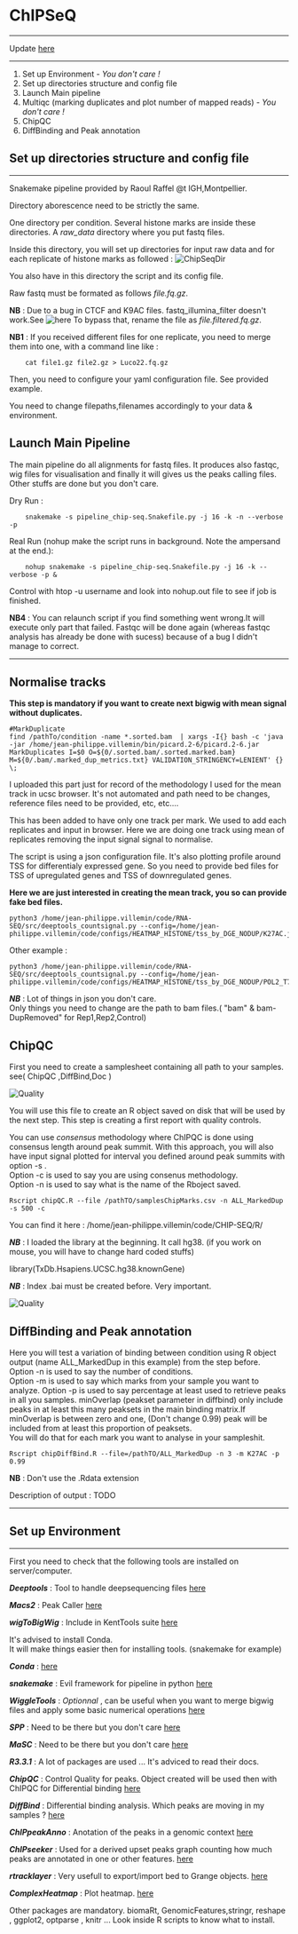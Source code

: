 # ChIPSeQ

---

Update [here](https://github.com/LucoLab/ChIPSeQ/blob/master/README_update.md)


---

1. Set up Environment - _You don't care !_
2. Set up directories structure and config file
3. Launch Main pipeline
4. Multiqc (marking duplicates and plot number of mapped reads) - _You don't care !_
7. ChipQC
8. DiffBinding and Peak annotation



## Set up directories structure and config file

---

Snakemake pipeline provided by Raoul Raffel @t IGH,Montpellier.

Directory aborescence need to be strictly the same.

One directory per condition. Several histone marks are inside these directories. A _raw_data_ directory where you put fastq files.

Inside this directory, you will set up directories for input raw data and for each replicate of histone marks as followed : 
![ChipSeqDir](https://github.com/ZheFrenchKitchen/pics/blob/master/chipSeqDir.png)

You also have in this directory the script and its config file.

Raw fastq must be formated as follows _file.fq.gz_. 

**NB** : Due to a bug in CTCF and K9AC files. fastq_illumina_filter doesn't work.See ![here](https://github.com/lh3/seqtk/issues/3)
To bypass that, rename the file as _file.filtered.fq.gz_.

**NB1** : If you received different files for one replicate, you need to merge them into one, with a command line like : 

```shell
	cat file1.gz file2.gz > Luco22.fq.gz
```

Then, you need to configure your yaml configuration file. See provided example.

You need to change filepaths,filenames accordingly to your data & environment.


## Launch Main Pipeline

The main pipeline do all alignments for fastq files. It produces also fastqc, wig files for visualisation and finally it will gives us the peaks calling files. Other stuffs are done but you don't care.

Dry Run : 

```shell
	snakemake -s pipeline_chip-seq.Snakefile.py -j 16 -k -n --verbose -p
```

Real Run (nohup make the script runs in background. Note the ampersand at the end.): 

```shell
	nohup snakemake -s pipeline_chip-seq.Snakefile.py -j 16 -k --verbose -p &
```

Control with htop -u username and look into nohup.out file to see if job is finished.

**NB4** : You can relaunch script if you find something went wrong.It will execute only part that failed. Fastqc will be done again (whereas fastqc analysis has already be done with sucess) because of a bug I didn't manage to correct.



---


<!-- 
## Multiqc

Using all fastqc, you can produce a multiqc wich is a resume of all fastqc produced. Before doint thant you can do a few things to get informations about duplicates.  
You can mark duplicates inside all the bams generated using picard tools.  This is necesseray for the next part when you want to plot a mean signal between replicates whitout replicates reads. 


These commands are optionnal but if you chose to go further, you can then retrieve interesting values that let you plot bargraph with the number of reads mapped, number of reads withtout replicates, etc...see graph below.

```shell
# Flagstat All
find /pathTo/condition -name *.sorted.marked.bam   | xargs -I{} bash -c 'samtools flagstat $0 > ${0/.sorted.marked.bam/.sorted.marked.bash2.txt}' {} \;

# Flagstat concat in one
find /pathTo/condition -name *.sorted.marked.bash2.txt -print -exec cat {} \; > /pathTo/condition/all.flagstat.bash2.txt

# REMOVE DUPLICATES
find /pathTo/condition -name *.sorted.bam   | xargs -I{} bash -c 'java -jar /home/jean-philippe.villemin/bin/picard.2-6/picard.2-6.jar MarkDuplicates I=$0 O=${0/.sorted.bam/.sorted.removed.marked.bam} M=${0/.bam/.sorted.removed.marked_dup_metrics.txt} REMOVE_DUPLICATES=TRUE VALIDATION_STRINGENCY=LENIENT' {} \;

# FLAGSTAT DUPS
find /pathTo/condition -name *.sorted.removed.marked.bam   | xargs -I{} bash -c 'samtools flagstat $0 > ${0/.bam/.sorted.removed.marked.flagstat.bash2.txt}' {}

# Concat in one all flagstat with name of file at the beginning of the block writed
find /pathTo/condition -name *.sorted.removed.marked.flagstat.bash2.txt -print -exec cat {} \; > /pathTo/condition/all.sorted.removed.marked.flagstat.bash2.txt

# Move all fastqc.zip and html for use with multiqc
find pathTo -name *.html | xargs -I{} bash -c 'mv $0 pathTo/FASTQC/$(basename $0)' {} \;
find pathTo -name *.zip | xargs -I{} bash -c 'mv $0 pathTo/FASTQC/$(basename $0)' {} \;
cd pathTo/FASTQC/
multiqc .

```
![Quality](https://github.com/ZheFrenchKitchen/pics/blob/master/K4ME1.curve.png)

To plot this graph, extract interesting values from flagstat ouputs and create the following matrice and save in csv file :

| Sample |	TOTAL |	DUP |	MAP |	TOTAL_WITHOUT_DUP |	MAP_WITHOUT_DUP |
| ---   | --- | --- | --- | --- | --- |
| INPUT_UNT | 77850539 | 12625556 | 75224143 | 65224983 | 62598587 | 
| UNT_2 | 67199665 | 49586720 | 64413504 | 17612945 | 14826784 | 
| T1_1 | 85399142 | 35307778 | 83406602 | 50091364 | 48098824 | 

Then run : 

```shell
Rscript multibarplot.R --file=PathToTheMatriceFile**
```

You can also use this script to plot Number of Raw ChipSeq Peaks, Number of Differentially Bound Histones. (Modify the input file accordingly)
-->
## Normalise tracks

**This step is mandatory if you want to create next bigwig with mean signal without duplicates.**

```shell
#MarkDuplicate
find /pathTo/condition -name *.sorted.bam  | xargs -I{} bash -c 'java -jar /home/jean-philippe.villemin/bin/picard.2-6/picard.2-6.jar MarkDuplicates I=$0 O=${0/.sorted.bam/.sorted.marked.bam} M=${0/.bam/.marked_dup_metrics.txt} VALIDATION_STRINGENCY=LENIENT' {} \;
```

I uploaded this part just for record of the methodology I used for the mean track in ucsc browser. It's not automated and path need to be changes, reference files need to be provided, etc, etc....

This has been added to have only one track per mark. 
We used to add each replicates and input in browser. 
Here we are doing one track using mean of replicates removing the input signal signal to normalise.

The script is using a json configuration file. It's also plotting profile around TSS for differentialy expressed gene. So you need to provide bed files for TSS of upregulated genes and TSS of downregulated genes.

**Here we are just interested in creating the mean track, you so can provide fake bed files.**   

```shell
python3 /home/jean-philippe.villemin/code/RNA-SEQ/src/deeptools_countsignal.py --config=/home/jean-philippe.villemin/code/configs/HEATMAP_HISTONE/tss_by_DGE_NODUP/K27AC.json 
```

Other example :  

```shell
python3 /home/jean-philippe.villemin/code/RNA-SEQ/src/deeptools_countsignal.py --config=/home/jean-philippe.villemin/code/configs/HEATMAP_HISTONE/tss_by_DGE_NODUP/POL2_T7.json 
```

_**NB**_ : Lot of things in json you don't care.  
Only things you need to change are the path to bam files.( "bam" & bam-DupRemoved" for Rep1,Rep2,Control)



## ChipQC

First you need to create a samplesheet containing all path to your samples. see( ChipQC ,DiffBind,Doc )

![Quality](https://github.com/ZheFrenchKitchen/pics/blob/master/Listing.png)

You will use this file to create an R object saved on disk that will be used by the next step.
This step is creating a first report with quality controls.


You can use *consensus* methodology where ChIPQC is done using consensus length around peak summit. With this approach, you will also have input signal plotted for interval you defined around peak summits with option -s .  
Option -c is used to say you are using consenus methodology.  
Option -n is used to say what is the name of the Rboject saved.  

```shell
Rscript chipQC.R --file /pathTO/samplesChipMarks.csv -n ALL_MarkedDup -s 500 -c
```

You can find it here : /home/jean-philippe.villemin/code/CHIP-SEQ/R/  

_**NB**_ : I loaded the library at the beginning. It call hg38. (if you work on mouse, you will have to change hard coded stuffs)

library(TxDb.Hsapiens.UCSC.hg38.knownGene)

_**NB**_ : Index .bai must be created before. Very important.


![Quality](https://github.com/ZheFrenchKitchen/pics/blob/master/chipQC.png)

## DiffBinding and Peak annotation

Here you will test a variation of binding between condition using R object output (name ALL_MarkedDup in this example) from the step before.  
Option -n is used to say the number of conditions.  
Option -m is used to say which marks from your sample you want to analyze.
Option -p is used to say percentage at least used to retrieve peaks in all you samples. minOverlap (peakset parameter in diffbind) only include peaks in at least this many peaksets in the main binding matrix.If minOverlap is between zero and one, (Don't change 0.99)
peak will be included from at least this proportion of peaksets.  
You will do that for each mark you want to analyse in your sampleshit.

```shell
Rscript chipDiffBind.R --file=/pathTO/ALL_MarkedDup -n 3 -m K27AC -p 0.99
```
**NB** : Don't use the .Rdata extension

Description of output : TODO

---

## Set up Environment

---

First you need to check that the following tools are installed on server/computer.

_**Deeptools**_ : Tool to handle deepsequencing files [here](https://deeptools.github.io/)

_**Macs2**_ : Peak Caller [here](https://github.com/taoliu/MACS)

_**wigToBigWig**_ : Include in KentTools suite [here](http://hgdownload.soe.ucsc.edu/downloads.html#source_downloads)

It's advised to install Conda.   
It will make things easier then for installing tools. (snakemake for example)

_**Conda**_ : [here](https://www.continuum.io/downloads)

_**snakemake**_ : Evil framework for pipeline in python [here](http://snakemake.readthedocs.io/en/stable/getting_started/installation.html)

_**WiggleTools**_ : _Optionnal_ , can be useful when you want to merge bigwig files and apply some basic numerical operations [here](https://github.com/Ensembl/WiggleTools)

_**SPP**_ : Need to be there but you don't care [here](https://github.com/hms-dbmi/spp)

_**MaSC**_ : Need to be there but you don't care [here](http://www.perkinslab.ca/pubs/RPPP2012.html)

_**R3.3.1**_ : A lot of packages are used ... It's adviced to read their docs.

_**ChipQC**_ : Control Quality for peaks. Object created will be used then with ChIPQC for Differential binding [here](https://bioconductor.org/packages/release/bioc/html/ChIPQC.html)

_**DiffBind**_ : Differential binding analysis. Which peaks are moving in my samples ? [here](https://bioconductor.org/packages/release/bioc/html/DiffBind.html)

_**ChIPpeakAnno**_ : Anotation of the peaks in a genomic context [here](https://bioconductor.org/packages/release/bioc/html/ChIPpeakAnno.html)

_**ChIPseeker**_ : Used for a derived upset peaks graph counting how much peaks are annotated in one or other features. [here](https://bioconductor.org/packages/release/bioc/html/ChIPseeker.html)

_**rtracklayer**_ : Very usefull to export/import bed to Grange objects. [here](http://bioconductor.org/packages/release/bioc/html/rtracklayer.html)

_**ComplexHeatmap**_ : Plot heatmap. [here](https://bioconductor.org/packages/release/bioc/html/ComplexHeatmap.html)

Other packages are mandatory. biomaRt, GenomicFeatures,stringr, reshape , ggplot2, optparse , knitr ... Look inside R scripts to know what to install.

